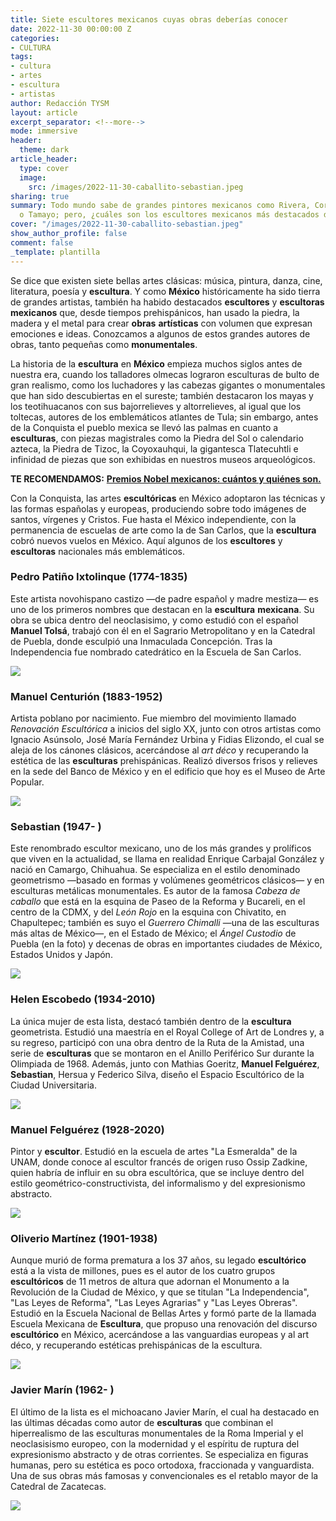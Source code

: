 ```yaml
---
title: Siete escultores mexicanos cuyas obras deberías conocer
date: 2022-11-30 00:00:00 Z
categories:
- CULTURA
tags:
- cultura
- artes
- escultura
- artistas
author: Redacción TYSM
layout: article
excerpt_separator: <!--more-->
mode: immersive
header:
  theme: dark
article_header:
  type: cover
  image:
    src: /images/2022-11-30-caballito-sebastian.jpeg
sharing: true
summary: Todo mundo sabe de grandes pintores mexicanos como Rivera, Coronel, Kahlo
  o Tamayo; pero, ¿cuáles son los escultores mexicanos más destacados de la historia?
cover: "/images/2022-11-30-caballito-sebastian.jpeg"
show_author_profile: false
comment: false
_template: plantilla
---
```







Se dice que existen siete bellas artes clásicas: música, pintura, danza, cine, literatura, poesía y **escultura**. Y como **México** históricamente ha sido tierra de grandes artistas, también ha habido destacados **escultores** y **escultoras** **mexicanos** que, desde tiempos prehispánicos, han usado la piedra, la madera y el metal para crear **obras** **artísticas** con volumen que expresan emociones e ideas. Conozcamos a algunos de estos grandes autores de obras, tanto pequeñas como **monumentales**.

La historia de la **escultura** en **México** empieza muchos siglos antes de nuestra era, cuando los talladores olmecas lograron esculturas de bulto de gran realismo, como los luchadores y las cabezas gigantes o monumentales que han sido descubiertas en el sureste; también destacaron los mayas y los teotihuacanos con sus bajorrelieves y altorrelieves, al igual que los toltecas, autores de los emblemáticos atlantes de Tula; sin embargo, antes de la Conquista el pueblo mexica se llevó las palmas en cuanto a **esculturas**, con piezas magistrales como la Piedra del Sol o calendario azteca, la Piedra de Tizoc, la Coyoxauhqui, la gigantesca Tlatecuhtli e infinidad de piezas que son exhibidas en nuestros museos arqueológicos.

**TE RECOMENDAMOS:** [**Premios Nobel mexicanos: cuántos y quiénes son.**](https://blog.tonoysumariachi.com/cultura/2022/04/22/premios-nobel-mexicanos-cuantos-y-quienes-son.html)

Con la Conquista, las artes **escultóricas** en México adoptaron las técnicas y las formas españolas y europeas, produciendo sobre todo imágenes de santos, vírgenes y Cristos. Fue hasta el México independiente, con la permanencia de escuelas de arte como la de San Carlos, que la **escultura** cobró nuevos vuelos en México. Aquí algunos de los **escultores** y **escultoras** nacionales más emblemáticos.

### Pedro Patiño Ixtolinque (1774-1835)

Este artista novohispano castizo —de padre español y madre mestiza— es uno de los primeros nombres que destacan en la **escultura** **mexicana**. Su obra se ubica dentro del neoclasisimo, y como estudió con el español **Manuel Tolsá**, trabajó con él en el Sagrario Metropolitano y en la Catedral de Puebla, donde esculpió una Inmaculada Concepción. Tras la Independencia fue nombrado catedrático en la Escuela de San Carlos.

![](/images/2022-11-30-pedropatino.jpeg)

### Manuel Centurión (1883-1952)

Artista poblano por nacimiento. Fue miembro del movimiento llamado _Renovación Escultórica_ a inicios del siglo XX, junto con otros artistas como Ignacio Asúnsolo, José María Fernández Urbina y Fidias Elizondo, el cual se aleja de los cánones clásicos, acercándose al _art déco_ y recuperando la estética de las **esculturas** prehispánicas. Realizó diversos frisos y relieves en la sede del Banco de México y en el edificio que hoy es el Museo de Arte Popular.

![](https://upload.wikimedia.org/wikipedia/commons/thumb/c/c6/Museo_de_Arte_Popular_%28MAP%29_IMG_3534_%2830272052670%29.jpg/1024px-Museo_de_Arte_Popular_%28MAP%29_IMG_3534_%2830272052670%29.jpg)

### Sebastian (1947- )

Este renombrado escultor mexicano, uno de los más grandes y prolíficos que viven en la actualidad, se llama en realidad Enrique Carbajal González y nació en Camargo, Chihuahua. Se especializa en el estilo denominado geometrismo —basado en formas y volúmenes geométricos clásicos— y en esculturas metálicas monumentales. Es autor de la famosa _Cabeza de caballo_ que está en la esquina de Paseo de la Reforma y Bucareli, en el centro de la CDMX, y del _León Rojo_ en la esquina con Chivatito, en Chapultepec; también es suyo el _Guerrero Chimalli_ —una de las esculturas más altas de México—, en el Estado de México; el _Ángel Custodio_ de Puebla (en la foto) y decenas de obras en importantes ciudades de México, Estados Unidos y Japón.

![](https://upload.wikimedia.org/wikipedia/commons/thumb/b/bd/%C3%81ngel_Custodio%2C_Puebla.jpg/765px-%C3%81ngel_Custodio%2C_Puebla.jpg)

### Helen Escobedo (1934-2010)

La única mujer de esta lista, destacó también dentro de la **escultura** geometrista. Estudió una maestría en el Royal College of Art de Londres y, a su regreso, participó con una obra dentro de la Ruta de la Amistad, una serie de **esculturas** que se montaron en el Anillo Periférico Sur durante la Olimpiada de 1968. Además, junto con Mathias Goeritz, **Manuel Felguérez**, **Sebastian**, Hersua y Federico Silva, diseño el Espacio Escultórico de la Ciudad Universitaria.

![](https://upload.wikimedia.org/wikipedia/commons/thumb/d/d4/Coatl_de_Helen_Escobedo.JPG/1024px-Coatl_de_Helen_Escobedo.JPG)

### Manuel Felguérez (1928-2020)

Pintor y **escultor**. Estudió en la escuela de artes "La Esmeralda" de la UNAM, donde conoce al escultor francés de origen ruso Ossip Zadkine, quien habría de influir en su obra escultórica, que se incluye dentro del estilo geométrico-constructivista, del informalismo y del expresionismo abstracto.

![](https://upload.wikimedia.org/wikipedia/commons/thumb/8/8d/Mexico_City_%282018%29_-_091.jpg/768px-Mexico_City_%282018%29_-_091.jpg)

### Oliverio Martínez (1901-1938)

Aunque murió de forma prematura a los 37 años, su legado **escultórico** está a la vista de millones, pues es el autor de los cuatro grupos **escultóricos** de 11 metros de altura que adornan el Monumento a la Revolución de la Ciudad de México, y que se titulan "La Independencia", "Las Leyes de Reforma", "Las Leyes Agrarias" y "Las Leyes Obreras". Estudió en la Escuela Nacional de Bellas Artes y formó parte de la llamada Escuela Mexicana de **Escultura**, que propuso una renovación del discurso **escultórico** en México, acercándose a las vanguardias europeas y al art déco, y recuperando estéticas prehispánicas de la escultura.

![](https://upload.wikimedia.org/wikipedia/commons/thumb/e/ea/Escultura_%22Independencia%22.jpg/768px-Escultura_%22Independencia%22.jpg)

### Javier Marín (1962- )

El último de la lista es el michoacano Javier Marín, el cual ha destacado en las últimas décadas como autor de **esculturas** que combinan el hiperrealismo de las esculturas monumentales de la Roma Imperial y el neoclasisismo europeo, con la modernidad y el espíritu de ruptura del expresionismo abstracto y de otras corrientes. Se especializa en figuras humanas, pero su estética es poco ortodoxa, fraccionada y vanguardista. Una de sus obras más famosas y convencionales es el retablo mayor de la Catedral de Zacatecas.

![](https://upload.wikimedia.org/wikipedia/commons/thumb/3/3f/Fachada_del_Museo_Espacio_con_esculturas_de_Javier_Mar%C3%ADn_2.jpg/1024px-Fachada_del_Museo_Espacio_con_esculturas_de_Javier_Mar%C3%ADn_2.jpg)
